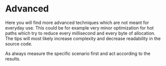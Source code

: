 # Advanced
Here you will find more advanced techniques which are not meant for everyday use. This could be for example very minor optimization for hot paths which try to reduce every millisecond and every byte of allocation.
The tips will most likely increase complexity and decrease readability in the source code. 

As always measure the specific scenario first and act according to the results.